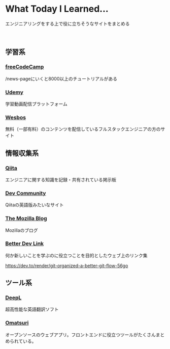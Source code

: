 # What Today I Learned...
エンジニアリングをする上で役に立ちそうなサイトをまとめる

　　

## 学習系

### [freeCodeCamp](https://www.freecodecamp.org/)
/news-pageにいくと8000以上のチュートリアルがある

### [Udemy](https://www.udemy.com/)
学習動画配信プラットフォーム

### [Wesbos](https://wesbos.com/)
無料（一部有料）のコンテンツを配信しているフルスタックエンジニアの方のサイト

  

## 情報収集系

### [Qiita](https://qiita.com/)
エンジニアに関する知識を記録・共有されている掲示板
　
### [Dev Community](https://dev.to/)
Qiitaの英語版みたいなサイト　　

### [The Mozilla Blog](https://blog.mozilla.org/en/)
Mozillaのブログ

### [Better Dev Link](https://betterdev.link/)
何か新しいことを学ぶのに役立つことを目的としたウェブ上のリンク集


https://dev.to/render/git-organized-a-better-git-flow-56go


## ツール系

### [DeepL](https://www.deepl.com/ja/translator)
超高性能な英語翻訳ソフト

### [Omatsuri](https://omatsuri.app/)
オープンソースのウェブアプリ。フロントエンドに役立つツールがたくさんまとめられている。
